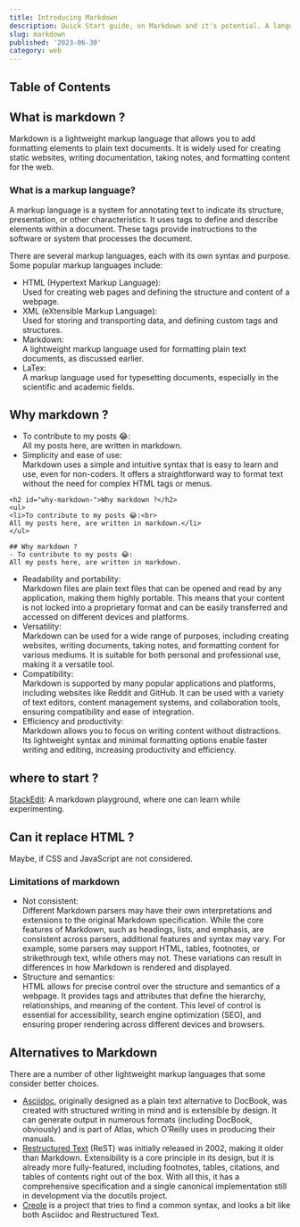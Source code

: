 ```yaml
---
title: Introducing Markdown
description: Quick Start guide, on Markdown and it's potential. A language that feels like a breeze to write in. Learn How? Why? and When? to use Markdown and more...
slug: markdown
published: '2023-06-30'
category: web
---
```


## Table of Contents

## What is markdown ?
Markdown is a lightweight markup language that allows you to add formatting elements to plain text documents. It is widely used for creating static websites, writing documentation, taking notes, and formatting content for the web.

### What is a markup language?
A markup language is a system for annotating text to indicate its structure, presentation, or other characteristics. It uses tags to define and describe elements within a document. These tags provide instructions to the software or system that processes the document.

There are several markup languages, each with its own syntax and purpose. Some popular markup languages include:

- HTML (Hypertext Markup Language):<br>
Used for creating web pages and defining the structure and content of a webpage.
- XML (eXtensible Markup Language):<br>
Used for storing and transporting data, and defining custom tags and structures.
- Markdown:<br>
A lightweight markup language used for formatting plain text documents, as discussed earlier.
- LaTex:<br>
A markup language used for typesetting documents, especially in the scientific and academic fields.

## Why markdown ?
- To contribute to my posts 😂:<br>
All my posts here, are written in markdown.
- Simplicity and ease of use:<br>
Markdown uses a simple and intuitive syntax that is easy to learn and use, even for non-coders. It offers a straightforward way to format text without the need for complex HTML tags or menus.

```html:HTML
<h2 id="why-markdown-">Why markdown ?</h2>
<ul>
<li>To contribute to my posts 😂:<br>
All my posts here, are written in markdown.</li>
</ul>
```
```md:Markdown
## Why markdown ?
- To contribute to my posts 😂:
All my posts here, are written in markdown.
```
- Readability and portability:<br>
Markdown files are plain text files that can be opened and read by any application, making them highly portable. This means that your content is not locked into a proprietary format and can be easily transferred and accessed on different devices and platforms.
- Versatility:<br>
Markdown can be used for a wide range of purposes, including creating websites, writing documents, taking notes, and formatting content for various mediums. It is suitable for both personal and professional use, making it a versatile tool.
- Compatibility:<br>
Markdown is supported by many popular applications and platforms, including websites like Reddit and GitHub. It can be used with a variety of text editors, content management systems, and collaboration tools, ensuring compatibility and ease of integration.
- Efficiency and productivity:<br>
Markdown allows you to focus on writing content without distractions. Its lightweight syntax and minimal formatting options enable faster writing and editing, increasing productivity and efficiency.


## where to start ?
[StackEdit](https://stackedit.io/app): A markdown playground, where one can learn while experimenting.

## Can it replace HTML ?
Maybe, if CSS and JavaScript are not considered.

### Limitations of markdown
- Not consistent:<br>
Different Markdown parsers may have their own interpretations and extensions to the original Markdown specification. While the core features of Markdown, such as headings, lists, and emphasis, are consistent across parsers, additional features and syntax may vary. For example, some parsers may support HTML, tables, footnotes, or strikethrough text, while others may not. These variations can result in differences in how Markdown is rendered and displayed.
- Structure and semantics:<br>
HTML allows for precise control over the structure and semantics of a webpage. It provides tags and attributes that define the hierarchy, relationships, and meaning of the content. This level of control is essential for accessibility, search engine optimization (SEO), and ensuring proper rendering across different devices and browsers.

## Alternatives to Markdown
There are a number of other lightweight markup languages that some consider better choices.
- [Asciidoc](http://asciidoc.org/), originally designed as a plain text alternative to DocBook, was created with structured writing in mind and is extensible by design. It can generate output in numerous formats (including DocBook, obviously) and is part of Atlas, which O’Reilly uses in producing their manuals.
- [Restructured Text](https://docutils.sourceforge.io/rst.html) (ReST) was initially released in 2002, making it older than Markdown. Extensibility is a core principle in its design, but it is already more fully-featured, including footnotes, tables, citations, and tables of contents right out of the box. With all this, it has a comprehensive specification and a single canonical implementation still in development via the docutils project.
- [Creole](http://www.wikicreole.org/) is a project that tries to find a common syntax, and looks a bit like both Asciidoc and Restructured Text.


